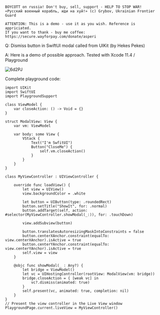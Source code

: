```
BOYCOTT on russia! Don't buy, sell, support - HELP TO STOP WAR!
«Русский военный корабль, иди на хуй!» (c) Grybov, Ukrainian Frontier Guard

ATTENTION: This is a demo - use it as you wish. Reference is appriciated.
If you want to thank - buy me coffee: https://secure.wayforpay.com/donate/asperi
```

Q: Dismiss button in SwiftUI modal called from UIKit (by Hekes Pekes)

A: Here is a demo of possible approach. Tested with Xcode 11.4 / Playground

![6d2PJ](https://user-images.githubusercontent.com/62171579/167773813-dedcc33f-e76b-48cf-8587-f3b9a4b60279.gif)

Complete playground code:

```
import UIKit
import SwiftUI
import PlaygroundSupport

class ViewModel {
    var closeAction: () -> Void = {}
}

struct ModalView: View {
    var vm: ViewModel

    var body: some View {
        VStack {
            Text("I'm SwfitUI")
            Button("CloseMe") {
                self.vm.closeAction()
            }
        }
    }
}

class MyViewController : UIViewController {

    override func loadView() {
        let view = UIView()
        view.backgroundColor = .white

        let button = UIButton(type: .roundedRect)
        button.setTitle("ShowIt", for: .normal)
        button.addTarget(self, action: #selector(MyViewController.showModal(_:)), for: .touchDown)

        view.addSubview(button)

        button.translatesAutoresizingMaskIntoConstraints = false
        button.centerXAnchor.constraint(equalTo: view.centerXAnchor).isActive = true
        button.centerYAnchor.constraint(equalTo: view.centerYAnchor).isActive = true
        self.view = view
    }

    @objc func showModal(_ : Any?) {
        let bridge = ViewModel()
        let vc = UIHostingController(rootView: ModalView(vm: bridge))
        bridge.closeAction = { [weak vc] in
            vc?.dismiss(animated: true)
        }
        self.present(vc, animated: true, completion: nil)
    }
}
// Present the view controller in the Live View window
PlaygroundPage.current.liveView = MyViewController()
```
